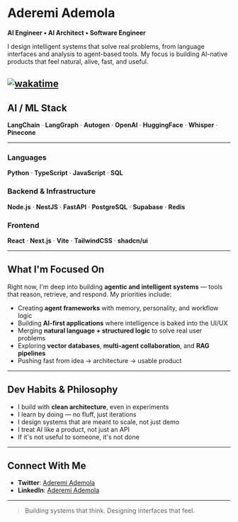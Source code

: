 # Aderemi Ademola

**AI Engineer • AI Architect • Software Engineer**

I design intelligent systems that solve real problems, from language interfaces and analysis to agent-based tools. My focus is building AI-native products that feel natural, alive, fast, and useful.

[![wakatime](https://wakatime.com/badge/user/ab9fbdb3-3d24-4329-ad9c-809af50429a5.svg)](https://wakatime.com/@ab9fbdb3-3d24-4329-ad9c-809af50429a5)
---

## AI / ML Stack

**LangChain** · **LangGraph** · **Autogen** · **OpenAI** · **HuggingFace** · **Whisper** · **Pinecone**

---

### Languages

**Python** · **TypeScript** · **JavaScript** · **SQL**

### Backend & Infrastructure

**Node.js** · **NestJS** · **FastAPI** · **PostgreSQL** · **Supabase** · **Redis**

### Frontend

**React** · **Next.js** · **Vite** · **TailwindCSS** · **shadcn/ui** 

---

## What I'm Focused On

Right now, I'm deep into building **agentic and intelligent systems** — tools that reason, retrieve, and respond. My priorities include:

- Creating **agent frameworks** with memory, personality, and workflow logic
- Building **AI-first applications** where intelligence is baked into the UI/UX
- Merging **natural language + structured logic** to solve real user problems
- Exploring **vector databases**, **multi-agent collaboration**, and **RAG pipelines**
- Pushing fast from idea → architecture → usable product

---

## Dev Habits & Philosophy

- I build with **clean architecture**, even in experiments
- I learn by doing — no fluff, just iterations
- I design systems that are meant to scale, not just demo
- I treat AI like a product, not just an API
- If it's not useful to someone, it's not done

---

## Connect With Me

- **Twitter**: [Aderemi Ademola](https://twitter.com/Crid_IV)
- **LinkedIn**: [Aderemi Ademola](https://www.linkedin.com/in/aderemi-ademola-192907324/)

---

> Building systems that think. Designing interfaces that feel.
